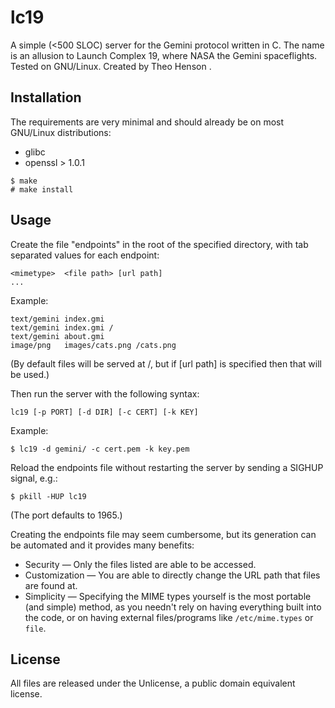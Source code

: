# lc19

A simple (<500 SLOC) server for the Gemini protocol written in C.
The name is an allusion to Launch Complex 19, where NASA the Gemini spaceflights.
Tested on GNU/Linux. Created by Theo Henson <theodorehenson at protonmail dot com>.

## Installation

The requirements are very minimal and should already be on most GNU/Linux distributions:

* glibc
* openssl > 1.0.1

```
$ make
# make install
```

## Usage

Create the file "endpoints" in the root of the specified directory, with tab separated values for each endpoint:

```
<mimetype>	<file path>	[url path]
...
```

Example:

```
text/gemini	index.gmi
text/gemini	index.gmi /
text/gemini	about.gmi
image/png	images/cats.png	/cats.png
```

(By default files will be served at /<file path>, but if [url path] is specified then that will be used.)

Then run the server with the following syntax:

```
lc19 [-p PORT] [-d DIR] [-c CERT] [-k KEY]
```

Example:

```
$ lc19 -d gemini/ -c cert.pem -k key.pem
```

Reload the endpoints file without restarting the server by sending a SIGHUP signal, e.g.:

```
$ pkill -HUP lc19
```

(The port defaults to 1965.)

Creating the endpoints file may seem cumbersome, but its generation can be automated and it provides many benefits:

* Security — Only the files listed are able to be accessed.
* Customization — You are able to directly change the URL path that files are found at.
* Simplicity — Specifying the MIME types yourself is the most portable (and simple) method, as you needn't rely on having everything built into the code, or on having external files/programs like `/etc/mime.types` or `file`.

## License

All files are released under the Unlicense, a public domain equivalent license.
